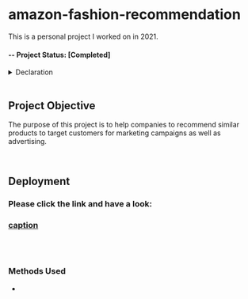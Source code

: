 # amazon-fashion-recommendation
This is a personal project I worked on in 2021.

#### -- Project Status: [Completed]

<details>
  <summary> Declaration </summary>
  
  I worked on a project during the Full Time Data Science and Machine Learning Immersive Bootcamp at [Xccelerate](https://xccelerate.co/en/).
  The project was to create a product recommendation model for an international B2B e-commerce online platform focusing on medical supplies.
  As the non-disclosure agreement (NDA) was signed, specific datasets and model architecture will not be shown.
  This is a project applying similar concept with different algorithms to the fashion industry. 
  
</details>

<br />

## Project Objective
The purpose of this project is to help companies to recommend similar products to target customers for marketing campaigns as well as advertising.

<br />

## Deployment

### Please click the link and have a look: 
### [caption](link)

<br />
<br />

### Methods Used
* 

<br />

